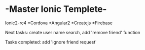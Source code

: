# -Master Ionic Templete-
Ionic2-rc4
*Cordova
*Angular2
*Createjs
*Firebase

Next tasks: create user name search, add 'remove friend' function

Tasks completed: add 'ignore friend request'
